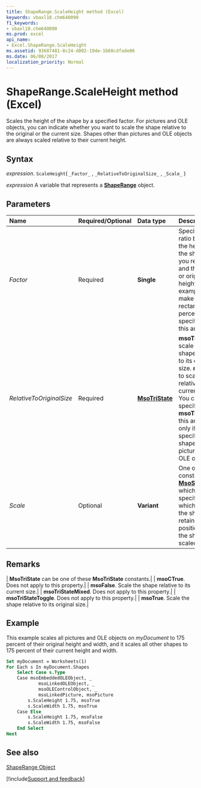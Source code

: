 ```yaml
---
title: ShapeRange.ScaleHeight method (Excel)
keywords: vbaxl10.chm640090
f1_keywords:
- vbaxl10.chm640090
ms.prod: excel
api_name:
- Excel.ShapeRange.ScaleHeight
ms.assetid: 93687481-8c24-d002-19de-1b60cdfade06
ms.date: 06/08/2017
localization_priority: Normal
---
```



# ShapeRange.ScaleHeight method (Excel)

Scales the height of the shape by a specified factor. For pictures and OLE objects, you can indicate whether you want to scale the shape relative to the original or the current size. Shapes other than pictures and OLE objects are always scaled relative to their current height.


## Syntax

_expression_. `ScaleHeight`( `_Factor_` , `_RelativeToOriginalSize_` , `_Scale_` )

_expression_ A variable that represents a **[ShapeRange](Excel.shaperange.md)** object.


## Parameters



|Name|Required/Optional|Data type|Description|
|:-----|:-----|:-----|:-----|
| _Factor_|Required| **Single**|Specifies the ratio between the height of the shape after you resize it and the current or original height. For example, to make a rectangle 50 percent larger, specify 1.5 for this argument.|
| _RelativeToOriginalSize_|Required| **[MsoTriState](Office.MsoTriState.md)**| **msoTrue** to scale the shape relative to its original size. **msoFalse** to scale it relative to its current size. You can specify **msoTrue** for this argument only if the specified shape is a picture or an OLE object.|
| _Scale_|Optional| **Variant**|One of the constants of  **[MsoScaleFrom](Office.MsoScaleFrom.md)** which specifies which part of the shape retains its position when the shape is scaled.|

## Remarks





| **MsoTriState** can be one of these **MsoTriState** constants.|
| **msoCTrue**. Does not apply to this property.|
| **msoFalse**. Scale the shape relative to its current size.|
| **msoTriStateMixed**. Does not apply to this property.|
| **msoTriStateToggle**. Does not apply to this property.|
| **msoTrue**. Scale the shape relative to its original size.|

## Example

This example scales all pictures and OLE objects on  _myDocument_ to 175 percent of their original height and width, and it scales all other shapes to 175 percent of their current height and width.


```vb
Set myDocument = Worksheets(1) 
For Each s In myDocument.Shapes 
    Select Case s.Type 
    Case msoEmbeddedOLEObject, _ 
            msoLinkedOLEObject, _ 
            msoOLEControlObject, _ 
            msoLinkedPicture, msoPicture 
        s.ScaleHeight 1.75, msoTrue 
        s.ScaleWidth 1.75, msoTrue 
    Case Else 
        s.ScaleHeight 1.75, msoFalse 
        s.ScaleWidth 1.75, msoFalse 
    End Select 
Next
```


## See also


[ShapeRange Object](Excel.ShapeRange.md)

[!include[Support and feedback](~/includes/feedback-boilerplate.md)]